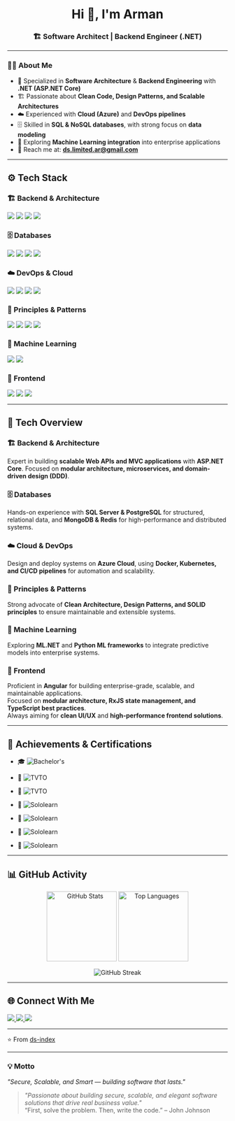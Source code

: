 <!-- Profile README -->

<h1 align="center">Hi 👋, I'm Arman</h1>
<h3 align="center">🏗️ Software Architect | Backend Engineer (.NET)</h3>

---

### 🧑‍💻 About Me
- 🎯 Specialized in **Software Architecture** & **Backend Engineering** with **.NET (ASP.NET Core)**  
- 🏗️ Passionate about **Clean Code, Design Patterns, and Scalable Architectures**  
- ☁️ Experienced with **Cloud (Azure)** and **DevOps pipelines**  
- 🗄️ Skilled in **SQL & NoSQL databases**, with strong focus on **data modeling**  
- 🤖 Exploring **Machine Learning integration** into enterprise applications  
- 📧 Reach me at: **ds.limited.ar@gmail.com**  

---

## ⚙️ Tech Stack

### 🏗️ Backend & Architecture
<p align="left">
  <img src="https://img.shields.io/badge/.NET-512BD4?style=for-the-badge&logo=dotnet&logoColor=white" />
  <img src="https://img.shields.io/badge/ASP.NET%20Core-5C2D91?style=for-the-badge&logo=dotnet&logoColor=white" />
  <img src="https://img.shields.io/badge/Web%20API-512BD4?style=for-the-badge&logo=dotnet&logoColor=white" />
  <img src="https://img.shields.io/badge/MVC-68217A?style=for-the-badge&logo=dotnet&logoColor=white" />
</p>

### 🗄️ Databases
<p align="left">
  <img src="https://img.shields.io/badge/SQL%20Server-CC2927?style=for-the-badge&logo=microsoftsqlserver&logoColor=white" />
  <img src="https://img.shields.io/badge/PostgreSQL-336791?style=for-the-badge&logo=postgresql&logoColor=white" />
  <img src="https://img.shields.io/badge/MongoDB-47A248?style=for-the-badge&logo=mongodb&logoColor=white" />
  <img src="https://img.shields.io/badge/Redis-DC382D?style=for-the-badge&logo=redis&logoColor=white" />
</p>

### ☁️ DevOps & Cloud
<p align="left">
  <img src="https://img.shields.io/badge/Azure-0078D4?style=for-the-badge&logo=microsoftazure&logoColor=white" />
  <img src="https://img.shields.io/badge/Docker-2496ED?style=for-the-badge&logo=docker&logoColor=white" />
  <img src="https://img.shields.io/badge/Kubernetes-326CE5?style=for-the-badge&logo=kubernetes&logoColor=white" />
  <img src="https://img.shields.io/badge/CI%2FCD-FF6F00?style=for-the-badge&logo=githubactions&logoColor=white" />
</p>

### 🧠 Principles & Patterns
<p align="left">
  <img src="https://img.shields.io/badge/Clean%20Code-000000?style=for-the-badge&logo=dependabot&logoColor=white" />
  <img src="https://img.shields.io/badge/Design%20Patterns-FF6F00?style=for-the-badge&logo=gitbook&logoColor=white" />
  <img src="https://img.shields.io/badge/Domain%20Driven%20Design-4CAF50?style=for-the-badge&logo=ddd&logoColor=white" />
  <img src="https://img.shields.io/badge/Microservices-00897B?style=for-the-badge&logo=microgenetics&logoColor=white" />
</p>

### 🤖 Machine Learning
<p align="left">
  <img src="https://img.shields.io/badge/ML.NET-512BD4?style=for-the-badge&logo=dotnet&logoColor=white" />
  <img src="https://img.shields.io/badge/Python-3776AB?style=for-the-badge&logo=python&logoColor=white" />
</p>

### 🎨 Frontend  
<p align="left">
  <img src="https://img.shields.io/badge/Angular-DD0031?style=for-the-badge&logo=angular&logoColor=white" />
  <img src="https://img.shields.io/badge/RxJS-B7178C?style=for-the-badge&logo=reactivex&logoColor=white" />
  <img src="https://img.shields.io/badge/TypeScript-3178C6?style=for-the-badge&logo=typescript&logoColor=white" />
</p>

---

## 📖 Tech Overview  

### 🏗️ Backend & Architecture  
Expert in building **scalable Web APIs and MVC applications** with **ASP.NET Core**. Focused on **modular architecture, microservices, and domain-driven design (DDD)**.  

### 🗄️ Databases  
Hands-on experience with **SQL Server & PostgreSQL** for structured, relational data, and **MongoDB & Redis** for high-performance and distributed systems.  

### ☁️ Cloud & DevOps  
Design and deploy systems on **Azure Cloud**, using **Docker, Kubernetes, and CI/CD pipelines** for automation and scalability.  

### 🧠 Principles & Patterns  
Strong advocate of **Clean Architecture, Design Patterns, and SOLID principles** to ensure maintainable and extensible systems.  

### 🤖 Machine Learning  
Exploring **ML.NET** and **Python ML frameworks** to integrate predictive models into enterprise systems.

### 🎨 Frontend  
Proficient in **Angular** for building enterprise-grade, scalable, and maintainable applications.  
Focused on **modular architecture, RxJS state management, and TypeScript best practices**.  
Always aiming for **clean UI/UX** and **high-performance frontend solutions**.  

---

## 🏅 Achievements & Certifications  

- 🎓 ![Bachelor's](https://img.shields.io/badge/Bachelor%20in-Computer%20Engineering-2E86C1?style=for-the-badge&logo=graduationcap&logoColor=white)  

- 📜 ![TVTO](https://img.shields.io/badge/TVTO-JS%20%2F%20HTML%20%2F%20CSS-28B463?style=for-the-badge&logo=w3c&logoColor=white)  
- 📜 ![TVTO](https://img.shields.io/badge/TVTO-C%23%20.NET-884EA0?style=for-the-badge&logo=dotnet&logoColor=white)  

- 📜 ![Sololearn](https://img.shields.io/badge/SoloLearn-JavaScript-F39C12?style=for-the-badge&logo=javascript&logoColor=white)  
- 📜 ![Sololearn](https://img.shields.io/badge/SoloLearn-C%23%20.NET-512BD4?style=for-the-badge&logo=dotnet&logoColor=white)  
- 📜 ![Sololearn](https://img.shields.io/badge/SoloLearn-Angular-DD0031?style=for-the-badge&logo=angular&logoColor=white)  
- 📜 ![Sololearn](https://img.shields.io/badge/SoloLearn-Python-3776AB?style=for-the-badge&logo=python&logoColor=white)  
 
---

## 📊 GitHub Activity  

<p align="center">
  <!-- GitHub Stats -->
  <img src="https://github-readme-stats.vercel.app/api?username=ds-index&show_icons=true&theme=radical" alt="GitHub Stats" height="160"/>
  
  <!-- Top Languages -->
  <img src="https://github-readme-stats.vercel.app/api/top-langs/?username=ds-index&layout=compact&theme=radical" alt="Top Languages" height="160"/>
</p>

<p align="center">
  <!-- Streak Stats -->
  <img src="https://github-readme-streak-stats.herokuapp.com/?user=ds-index&theme=radical" alt="GitHub Streak"/>
</p>

---

## 🌐 Connect With Me
<p align="left">
  <a href="https://github.com/ds-index" target="_blank">
    <img src="https://img.shields.io/badge/GitHub-100000?style=for-the-badge&logo=github&logoColor=white"/>
  </a>
  <a href="https://www.linkedin.com/in/arman-ds-b3b967291" target="_blank">
    <img src="https://img.shields.io/badge/LinkedIn-0A66C2?style=for-the-badge&logo=linkedin&logoColor=white"/>
  </a>
  <a href="mailto:ds.limited.ar@gmail.com">
    <img src="https://img.shields.io/badge/Email-D14836?style=for-the-badge&logo=gmail&logoColor=white"/>
  </a>
</p>


---

⭐️ From [ds-index](https://github.com/ds-index)


---

### 💡 Motto
*"Secure, Scalable, and Smart — building software that lasts."*  
> *"Passionate about building secure, scalable, and elegant software solutions that drive real business value."*  
> “First, solve the problem. Then, write the code.” – John Johnson



